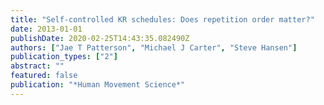 ```yaml
---
title: "Self-controlled KR schedules: Does repetition order matter?"
date: 2013-01-01
publishDate: 2020-02-25T14:43:35.082490Z
authors: ["Jae T Patterson", "Michael J Carter", "Steve Hansen"]
publication_types: ["2"]
abstract: ""
featured: false
publication: "*Human Movement Science*"
---
```



